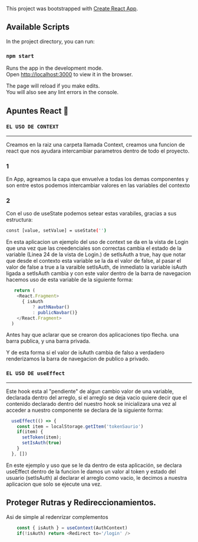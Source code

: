 This project was bootstrapped with [Create React App](https://github.com/facebook/create-react-app).

## Available Scripts

In the project directory, you can run:

### `npm start`

Runs the app in the development mode.<br />
Open [http://localhost:3000](http://localhost:3000) to view it in the browser.

The page will reload if you make edits.<br />
You will also see any lint errors in the console.



## Apuntes React 🚀 

### `EL USO DE CONTEXT`
___

Creamos en la raiz una carpeta llamada Context, creamos una funcion de react que nos ayudara intercambiar parametros dentro de todo el proyecto. 

### 1️
En App, agreamos la capa que envuelve a todas los demas componentes y son entre estos podemos intercambiar valores en las variables del contexto

### 2️
Con el uso de useState podemos setear estas varabiles, gracias a sus estructura:

````bash
const [value, setValue] = useState('')
````

En esta aplicacion un ejemplo del uso de context se da en la vista de Login que una vez que las creedenciales son correctas cambia el estado de la variable (Linea 24 de la vista de Login.) de setIsAuth a true, hay que notar que desde el contexto esta variable se la da el valor de false, al pasar el valor de false a true a la varaible setIsAuth, de inmediato la variable isAuth ligada a setIsAuth cambia y con este valor dentro de la barra de navegacion hacemos uso de esta variable de la siguiente forma: 
 
````javascript
   return (
    <React.Fragment>
      { isAuth 
          ? authNavbar()
          : publicNavbar()}
    </React.Fragment>
  )
````
Antes hay que aclarar que se crearon dos aplicaciones tipo flecha. una barra publica, y una barra privada.

Y de esta forma si el valor de isAuth cambia de falso a verdadero renderizamos la barra de navegacion de publico a privado.

### `EL USO DE useEffect`
___

Este hook esta al "pendiente" de algun cambio valor de una variable, declarada dentro del arreglo, si el arreglo se deja vacio quiere decir que el contenido declarado dentro del nuestro hook se inicializara una vez al acceder a nuestro componente se declara de la siguiente forma: 

````javascript
  useEffect(() => {
    const item = localStorage.getItem('tokenSaurio')
    if(item) {
      setToken(item);
      setIsAuth(true)
    }
  }, [])
````
En este ejemplo y uso que se le da dentro de esta aplicación, se declara useEffect dentro de la funcion le damos un valor al token y estado del usuario (setIsAuth)
al declarar el arreglo como vacio, le decimos a nuestra aplicacion que solo se ejecute una vez. 

## Proteger Rutras y Redireccionamientos. 

Asi de simple al redenrizar complementos 

````javascript
    const { isAuth } = useContext(AuthContext)
    if(!isAuth) return <Redirect to='/login' />
````
